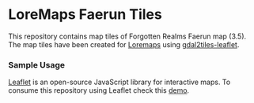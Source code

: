 # LoreMaps Faerun Tiles
This repository contains map tiles of Forgotten Realms Faerun map (3.5). The map tiles have been created for [Loremaps](http://loremaps.azurewebsites.net/Maps/Faerun) using [gdal2tiles-leaflet](https://github.com/commenthol/gdal2tiles-leaflet).

### Sample Usage

[Leaflet](http://leafletjs.com) is an open-source JavaScript library for interactive maps. To consume this repository using Leaflet check this [demo](https://jsfiddle.net/5fn3d67g/3/).

